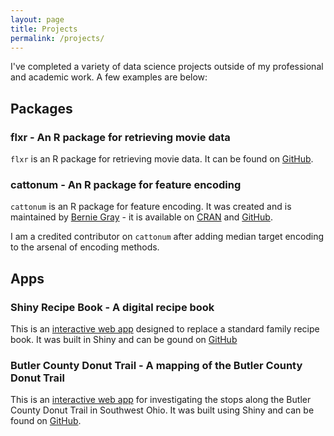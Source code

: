 ```yaml
---
layout: page
title: Projects
permalink: /projects/
---
```

I've completed a variety of data science projects outside of my professional and academic work. A few examples are below:

## Packages

### flxr - An R package for retrieving movie data

`flxr` is an R package for retrieving movie data. It can be found on <a href="http://www.github.com/markroepke/flxr" target="_blank" class="class2">GitHub</a>.

### cattonum - An R package for feature encoding

`cattonum` is an R package for feature encoding. It was created and is maintained by <a href="https://bfgray3.github.io/" target="_blank" class="class2">Bernie Gray</a> - it is available on <a href="https://cran.r-project.org/web/packages/cattonum/index.html" target="_blank" class="class2">CRAN</a> and <a href="http://www.github.com/bfgray3/cattonum" target="_blank" class="class2">GitHub</a>.

I am a credited contributor on `cattonum` after adding median target encoding to the arsenal of encoding methods.

## Apps

### Shiny Recipe Book - A digital recipe book

This is an <a href="https://markroepke.shinyapps.io/shiny_recipe_book/" target="_blank" class="class2">interactive web app</a> designed to replace a standard family recipe book. It was built in Shiny and can be gound on <a href="http://www.github.com/markroepke/shiny_recipe_book" target="_blank" class="class2">GitHub</a>

### Butler County Donut Trail - A mapping of the Butler County Donut Trail

This is an <a href="https://markroepke.shinyapps.io/butler_county_donut_trail/" target="_blank" class="class2">interactive web app</a> for investigating the stops along the Butler County Donut Trail in Southwest Ohio. It was built using Shiny and can be found on <a href="http://www.github.com/markroepke/donut_trail_app" target="_blank" class="class2">GitHub</a>.
